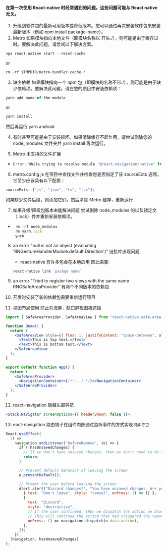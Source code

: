 #### 在第一次使用 React-native 时经常遇到的问题。这些问题可能与 React native 无关。

1. 升级到软件包的最新可用版本或降低版本。您可以通过再次安装软件包来安装最新版本（例如 npm install package-name）。
2. Metro 如果模块指向本地文件（即模块名称以 开头./），则可能是由于缓存过时。要解决此问题，请尝试以下解决方案。

```js
npx react-native start --reset-cache
```

or

```js
rm -rf $TMPDIR/metro-bundler-cache-*
```

3. 缺少依赖 如果模块指向一个 npm 包（即模块的名称不带./），则可能是由于缺少依赖项。要解决此问题，请在您的项目中安装依赖项：

```js
yarn add name-of-the-module
```

or

```js
yarn install
```

然后再运行 yarn android

4. 有时甚至可能是由于安装损坏。如果清除缓存不起作用，请尝试删除您的 node_modules 文件夹并 yarn install 再次运行。

5. Metro 未支持的文件扩展

- ```js
  Error: While trying to resolve module "@react-navigation/native" from file "/path/to/src/App.js", the package "/path/to/node_modules/@react-navigation/native/package.json" was successfully found. However, this package itself specifies a "main" module field that could not be resolved ("/path/to/node_modules/@react-navigation/native/src/index.tsx"
  ```

6. metro.config.js 在项目中查找文件并检查您是否指定了该 sourceExts 选项。它至少应该具有以下配置：

```js
sourceExts: ["js", "json", "ts", "tsx"];
```

如果缺少文件后缀，则添加它们，然后清除 Metro 缓存，重新运行

7. 如果升级/降级包版本未能解决问题 尝试删除 node_modules 的以及锁定文（.lock）件并重新安装依赖项。

- ```js
   rm -rf node_modules
   rm yarn.lock
   yarn
  ```

8. an error "null is not an object (evaluating 'RNGestureHandlerModule.default.Direction')" 链接库出现问题
   - react-native 有许多包会在本地启用 因此需要:
   ```js
   react-native link `packge name`
   ```
9. an error "Tried to register two views with the same name RNCSafeAreaProvider" 有两个不同版本的依赖包

10. 开发时安装了新的依赖包需要重新运行项目

11. 视图布局使用 <SafeAreaProvider> 防止刘海屏，缺口屏视图被遮挡

```jsx
import { SafeAreaProvider, SafeAreaView } from "react-native-safe-area-context";

function Demo() {
  return (
    <SafeAreaView style={{ flex: 1, justifyContent: "space-between", alignItems: "center" }}>
      <Text>This is top text.</Text>
      <Text>This is bottom text.</Text>
    </SafeAreaView>
  );
}

export default function App() {
  return (
    <SafeAreaProvider>
      <NavigationContainer>{/*(...) */}</NavigationContainer>
    </SafeAreaProvider>
  );
}
```

12. react-navigation 隐藏头部导航

```jsx
<Stack.Navigator screenOptions={{ headerShown: false }}>

```

13. eact-navigation 路由钩子在组件内部通过监听事件的方式实现 `路由守卫`

```jsx
React.useEffect(
  () =>
    navigation.addListener("beforeRemove", (e) => {
      if (!hasUnsavedChanges) {
        // If we don't have unsaved changes, then we don't need to do anything
        return;
      }

      // Prevent default behavior of leaving the screen
      e.preventDefault();

      // Prompt the user before leaving the screen
      Alert.alert("Discard changes?", "You have unsaved changes. Are you sure to discard them and leave the screen?", [
        { text: "Don't leave", style: "cancel", onPress: () => {} },
        {
          text: "Discard",
          style: "destructive",
          // If the user confirmed, then we dispatch the action we blocked earlier
          // This will continue the action that had triggered the removal of the screen
          onPress: () => navigation.dispatch(e.data.action),
        },
      ]);
    }),
  [navigation, hasUnsavedChanges]
);
```
